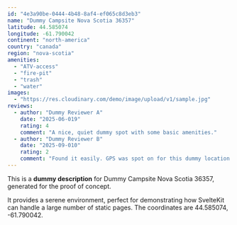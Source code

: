 ```yaml
---
id: "4e3a90be-0444-4b48-8af4-ef065c8d3eb3"
name: "Dummy Campsite Nova Scotia 36357"
latitude: 44.585074
longitude: -61.790042
continent: "north-america"
country: "canada"
region: "nova-scotia"
amenities:
  - "ATV-access"
  - "fire-pit"
  - "trash"
  - "water"
images:
  - "https://res.cloudinary.com/demo/image/upload/v1/sample.jpg"
reviews:
  - author: "Dummy Reviewer A"
    date: "2025-06-019"
    rating: 4
    comment: "A nice, quiet dummy spot with some basic amenities."
  - author: "Dummy Reviewer B"
    date: "2025-09-010"
    rating: 2
    comment: "Found it easily. GPS was spot on for this dummy location."
---
```


This is a **dummy description** for Dummy Campsite Nova Scotia 36357, generated for the proof of concept.

It provides a serene environment, perfect for demonstrating how SvelteKit can handle a large number of static pages. The coordinates are 44.585074, -61.790042.
